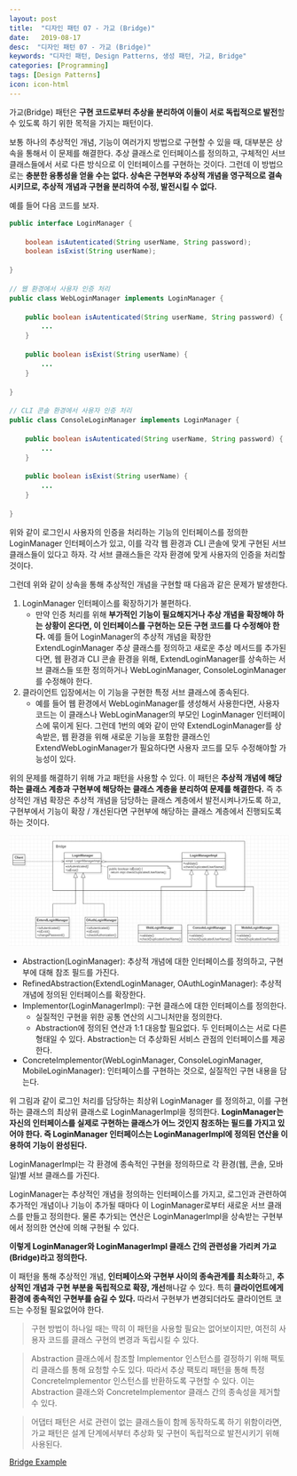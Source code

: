 ```yaml
---
layout: post
title:  "디자인 패턴 07 - 가교 (Bridge)"
date:   2019-08-17
desc:  "디자인 패턴 07 - 가교 (Bridge)"
keywords: "디자인 패턴, Design Patterns, 생성 패턴, 가교, Bridge"
categories: [Programming]
tags: [Design Patterns]
icon: icon-html
---
```


가교(Bridge) 패턴은 **구현 코드로부터 추상을 분리하여 이들이 서로 독립적으로 발전**할 수 있도록 하기 위한 목적을 가지는 패턴이다.

보통 하나의 추상적인 개념, 기능이 여러가지 방법으로 구현할 수 있을 때, 대부분은 상속을 통해서 이 문제를 해결한다. 추상 클래스로 인터페이스를 정의하고, 구체적인 서브 클래스들에서 서로 다른 방식으로 이 인터페이스를 구현하는 것이다. 그런데 이 방법으로는 **충분한 융통성을 얻을 수는 없다. 상속은 구현부와 추상적 개념을 영구적으로 결속시키므로, 추상적 개념과 구현을 분리하여 수정, 발전시킬 수 없다.**

예를 들어 다음 코드를 보자.

```java
public interface LoginManager {

    boolean isAutenticated(String userName, String password);
    boolean isExist(String userName);

}

// 웹 환경에서 사용자 인증 처리
public class WebLoginManager implements LoginManager {

    public boolean isAutenticated(String userName, String password) {
        ...
    }

    public boolean isExist(String userName) {
        ...
    }

}

// CLI 콘솔 환경에서 사용자 인증 처리
public class ConsoleLoginManager implements LoginManager {

    public boolean isAutenticated(String userName, String password) {
        ...
    }

    public boolean isExist(String userName) {
        ...
    }

}
```

위와 같이 로그인시 사용자의 인증을 처리하는 기능의 인터페이스를 정의한 LoginManager 인터페이스가 있고, 이를 각각 웹 환경과 CLI 콘솔에 맞게 구현된 서브 클래스들이 있다고 하자. 각 서브 클래스들은 각자 환경에 맞게 사용자의 인증을 처리할 것이다.

그런데 위와 같이 상속을 통해 추상적인 개념을 구현할 때 다음과 같은 문제가 발생한다.

1. LoginManager 인터페이스를 확장하기가 불편하다. 
   - 만약 인증 처리를 위해 **부가적인 기능이 필요해지거나 추상 개념을 확장해야 하는 상황이 온다면, 이 인터페이스를 구현하는 모든 구현 코드를 다 수정해야 한다.** 예를 들어 LoginManager의 추상적 개념을 확장한 ExtendLoginManager 추상 클래스를 정의하고 새로운 추상 메서드를 추가된다면, 웹 환경과 CLI 콘솔 환경을 위해, ExtendLoginManager를 상속하는 서브 클래스들 또한 정의하거나 WebLoginManager, ConsoleLoginManager를 수정해야 한다.
2. 클라이언트 입장에서는 이 기능을 구현한 특정 서브 클래스에 종속된다. 
   - 예를 들어 웹 환경에서 WebLoginManager를 생성해서 사용한다면, 사용자 코드는 이 클래스나 WebLoginManager의 부모인 LoginManager 인터페이스에 묶이게 된다. 그런데 1번의 예와 같이 만약 ExtendLoginManager를 상속받은, 웹 환경을 위해 새로운 기능을 포함한 클래스인 ExtendWebLoginManager가 필요하다면 사용자 코드를 모두 수정해야할 가능성이 있다.

위의 문제를 해결하기 위해 가교 패턴을 사용할 수 있다. 이 패턴은 **추상적 개념에 해당하는 클래스 계층과 구현부에 해당하는 클래스 계층을 분리하여 문제를 해결한다.** 즉 추상적인 개념 확장은 추상적 개념을 담당하는 클래스 계층에서 발전시켜나가도록 하고, 구현부에서 기능이 확장 / 개선된다면 구현부에 해당하는 클래스 계층에서 진행되도록 하는 것이다.

![00.png](/static/assets/img/blog/programming/2019-08-17-design_patterns_07/00.png)

* Abstraction(LoginManager): 추상적 개념에 대한 인터페이스를 정의하고, 구현부에 대해 참조 필드를 가진다.
* RefinedAbstraction(ExtendLoginManager, OAuthLoginManager): 추상적 개념에 정의된 인터페이스를 확장한다.
* Implementor(LoginManagerImpl): 구현 클래스에 대한 인터페이스를 정의한다.
  * 실질적인 구현을 위한 공통 연산의 시그니처만을 정의한다.
  * Abstraction에 정의된 연산과 1:1 대응할 필요없다. 두 인터페이스는 서로 다른 형태일 수 있다. Abstraction는 더 추상화된 서비스 관점의 인터페이스를 제공한다.
* ConcreteImplementor(WebLoginManager, ConsoleLoginManager, MobileLoginManager): 인터페이스를 구현하는 것으로, 실질적인 구현 내용을 담는다.

위 그림과 같이 로그인 처리를 담당하는 최상위 LoginManager 를 정의하고, 이를 구현하는 클래스의 최상위 클래스로 LoginManagerImpl을 정의한다. **LoginManager는 자신의 인터페이스를 실제로 구현하는 클래스가 어느 것인지 참조하는 필드를 가지고 있어야 한다. 즉 LoginManager 인터페이스는 LoginManagerImpl에 정의된 연산을 이용하여 기능이 완성된다.**

LoginManagerImpl는 각 환경에 종속적인 구현을 정의하므로 각 환경(웹, 콘솔, 모바일)별 서브 클래스를 가진다.

LoginManager는 추상적인 개념을 정의하는 인터페이스를 가지고, 로그인과 관련하여 추가적인 개념이나 기능이 추가될 때마다 이 LoginManager로부터 새로운 서브 클래스를 만들고 정의한다. 물론 추가되는 연산은 LoginManagerImpl을 상속받는 구현부에서 정의한 연산에 의해 구현될 수 있다.

**이렇게 LoginManager와 LoginManagerImpl 클래스 간의 관련성을 가리켜 가교(Bridge)라고 정의한다.**

이 패턴을 통해 추상적인 개념, **인터페이스와 구현부 사이의 종속관계를 최소화**하고, **추상적인 개념과 구현 부분을 독립적으로 확장, 개선**해나갈 수 있다. 특히 **클라이언트에게 환경에 종속적인 구현부를 숨길 수 있다.** 따라서 구현부가 변경되더라도 클라이언트 코드는 수정될 필요없어야 한다.

> 구현 방법이 하나일 때는 딱히 이 패턴을 사용할 필요는 없어보이지만, 여전히 사용자 코드를 클래스 구현의 변경과 독립시킬 수 있다.

> Abstraction 클래스에서 참조할 Implementor 인스턴스를 결정하기 위해 팩토리 클래스를 통해 요청할 수도 있다. 따라서 추상 팩토리 패턴을 통해 특정 ConcreteImplementor 인스턴스를 반환하도록 구현할 수 있다. 이는 Abstraction 클래스와 ConcreteImplementor 클래스 간의 종속성을 제거할 수 있다.

> 어댑터 패턴은 서로 관련이 없는 클래스들이 함께 동작하도록 하기 위함이라면, 가교 패턴은 설계 단계에서부터 추상화 및 구현이 독립적으로 발전시키기 위해 사용된다.

[Bridge Example
](https://github.com/dhsim86/design_pattern_study/commit/ae282697437b896266d1d3899554bb106250b5dc)
